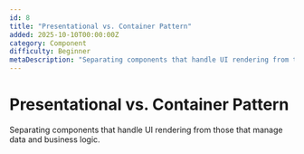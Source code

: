 ```yaml
---
id: 8
title: "Presentational vs. Container Pattern"
added: 2025-10-10T00:00:00Z
category: Component
difficulty: Beginner
metaDescription: "Separating components that handle UI rendering from those that manage data and business logic."
---
```


# Presentational vs. Container Pattern

Separating components that handle UI rendering from those that manage data and business logic.
